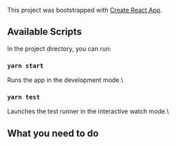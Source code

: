 This project was bootstrapped with [Create React App](https://github.com/facebook/create-react-app).

## Available Scripts

In the project directory, you can run:

### `yarn start`

Runs the app in the development mode.\

### `yarn test`

Launches the test runner in the interactive watch mode.\

## What you need to do
